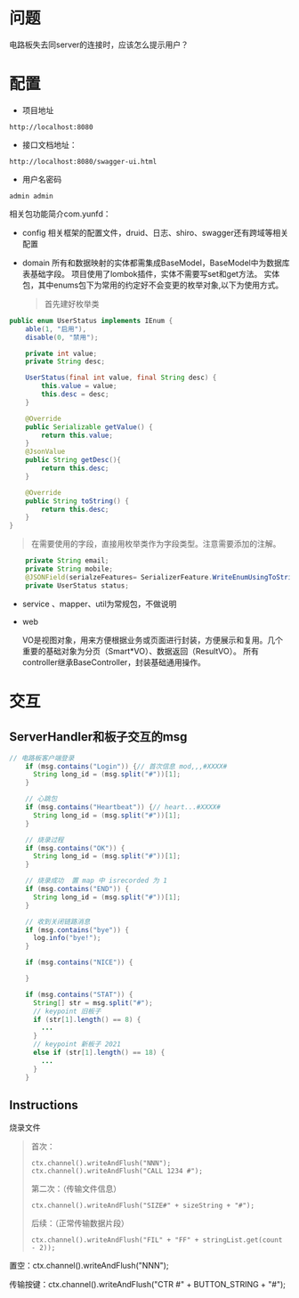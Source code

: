 # 问题
电路板失去同server的连接时，应该怎么提示用户？

# 配置

   - 项目地址

    http://localhost:8080
   - 接口文档地址：

    http://localhost:8080/swagger-ui.html
   - 用户名密码

    admin admin
相关包功能简介com.yunfd：
     
- config
    相关框架的配置文件，druid、日志、shiro、swagger还有跨域等相关配置
- domain
    所有和数据映射的实体都需集成BaseModel，BaseModel中为数据库表基础字段。
    项目使用了lombok插件，实体不需要写set和get方法。
    实体包，其中enums包下为常用的约定好不会变更的枚举对象,以下为使用方式。
    
    > 首先建好枚举类
```java
public enum UserStatus implements IEnum {
    able(1, "启用"),
    disable(0, "禁用");

    private int value;
    private String desc;

    UserStatus(final int value, final String desc) {
        this.value = value;
        this.desc = desc;
    }

    @Override
    public Serializable getValue() {
        return this.value;
    }
    @JsonValue
    public String getDesc(){
        return this.desc;
    }

    @Override
    public String toString() {
        return this.desc;
    }
}

```
   > 在需要使用的字段，直接用枚举类作为字段类型。注意需要添加的注解。

```java
    private String email;
    private String mobile;
    @JSONField(serialzeFeatures= SerializerFeature.WriteEnumUsingToString)
    private UserStatus status;
```

 -  service 、mapper、util为常规包，不做说明 
   
 -  web

    VO是视图对象，用来方便根据业务或页面进行封装，方便展示和复用。几个重要的基础对象为分页（Smart*VO）、数据返回（ResultVO）。
    所有controller继承BaseController，封装基础通用操作。   
# 交互

## ServerHandler和板子交互的msg
```java
// 电路板客户端登录
    if (msg.contains("Login")) {// 首次信息 mod,,,#XXXX#
      String long_id = (msg.split("#"))[1];
    }

    // 心跳包
    if (msg.contains("Heartbeat")) {// heart...#XXXX#
      String long_id = (msg.split("#"))[1];
    }

    // 烧录过程
    if (msg.contains("OK")) {
      String long_id = (msg.split("#"))[1];
    }

    // 烧录成功  置 map 中 isrecorded 为 1
    if (msg.contains("END")) {
      String long_id = (msg.split("#"))[1];
    }

    // 收到关闭链路消息
    if (msg.contains("bye")) {
      log.info("bye!");
    }

    if (msg.contains("NICE")) {

    }

    if (msg.contains("STAT")) {
      String[] str = msg.split("#");
      // keypoint 旧板子
      if (str[1].length() == 8) {
        ...
      }
      // keypoint 新板子 2021
      else if (str[1].length() == 18) {
        ...
      }
    }
```

## Instructions

烧录文件

> 首次：
>
> ```
> ctx.channel().writeAndFlush("NNN");
> ctx.channel().writeAndFlush("CALL 1234 #");
> ```
>
> 第二次：（传输文件信息）
>
> ```
> ctx.channel().writeAndFlush("SIZE#" + sizeString + "#");
> ```
>
> 后续：（正常传输数据片段）
>
> ```
> ctx.channel().writeAndFlush("FIL" + "FF" + stringList.get(count - 2));
> ```

置空：ctx.channel().writeAndFlush("NNN");

传输按键：ctx.channel().writeAndFlush("CTR #" + BUTTON_STRING + "#");